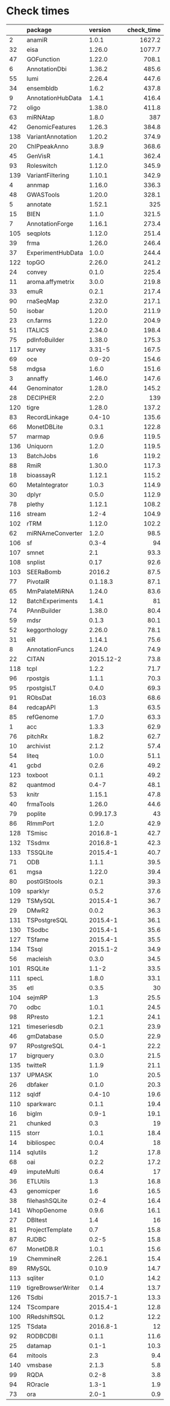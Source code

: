 # Check times

|    |package            |version   | check_time|
|:---|:------------------|:---------|----------:|
|2   |anamiR             |1.0.1     |     1627.2|
|32  |eisa               |1.26.0    |     1077.7|
|47  |GOFunction         |1.22.0    |      708.1|
|6   |AnnotationDbi      |1.36.2    |      485.6|
|55  |lumi               |2.26.4    |      447.6|
|34  |ensembldb          |1.6.2     |      437.8|
|9   |AnnotationHubData  |1.4.1     |      416.4|
|72  |oligo              |1.38.0    |      411.8|
|63  |miRNAtap           |1.8.0     |        387|
|42  |GenomicFeatures    |1.26.3    |      384.8|
|138 |VariantAnnotation  |1.20.2    |      374.9|
|20  |ChIPpeakAnno       |3.8.9     |      368.6|
|45  |GenVisR            |1.4.1     |      362.4|
|93  |Roleswitch         |1.12.0    |      345.9|
|139 |VariantFiltering   |1.10.1    |      342.9|
|4   |annmap             |1.16.0    |      336.3|
|48  |GWASTools          |1.20.0    |      328.1|
|5   |annotate           |1.52.1    |        325|
|15  |BIEN               |1.1.0     |      321.5|
|7   |AnnotationForge    |1.16.1    |      273.4|
|105 |seqplots           |1.12.0    |      251.4|
|39  |frma               |1.26.0    |      246.4|
|37  |ExperimentHubData  |1.0.0     |      244.4|
|122 |topGO              |2.26.0    |      241.2|
|24  |convey             |0.1.0     |      225.4|
|11  |aroma.affymetrix   |3.0.0     |      219.8|
|33  |emuR               |0.2.1     |      217.4|
|90  |rnaSeqMap          |2.32.0    |      217.1|
|50  |isobar             |1.20.0    |      211.9|
|23  |cn.farms           |1.22.0    |      204.9|
|51  |ITALICS            |2.34.0    |      198.4|
|75  |pdInfoBuilder      |1.38.0    |      175.3|
|117 |survey             |3.31-5    |      167.5|
|69  |oce                |0.9-20    |      154.6|
|58  |mdgsa              |1.6.0     |      151.6|
|3   |annaffy            |1.46.0    |      147.6|
|44  |Genominator        |1.28.0    |      145.2|
|28  |DECIPHER           |2.2.0     |        139|
|120 |tigre              |1.28.0    |      137.2|
|83  |RecordLinkage      |0.4-10    |      135.6|
|66  |MonetDBLite        |0.3.1     |      122.8|
|57  |marmap             |0.9.6     |      119.5|
|136 |Uniquorn           |1.2.0     |      119.5|
|13  |BatchJobs          |1.6       |      119.2|
|88  |RmiR               |1.30.0    |      117.3|
|18  |bioassayR          |1.12.1    |      115.2|
|60  |MetaIntegrator     |1.0.3     |      114.9|
|30  |dplyr              |0.5.0     |      112.9|
|78  |plethy             |1.12.1    |      108.2|
|116 |stream             |1.2-4     |      104.9|
|102 |rTRM               |1.12.0    |      102.2|
|62  |miRNAmeConverter   |1.2.0     |       98.5|
|106 |sf                 |0.3-4     |         94|
|107 |smnet              |2.1       |       93.3|
|108 |snplist            |0.17      |       92.6|
|103 |SEERaBomb          |2016.2    |       87.5|
|77  |PivotalR           |0.1.18.3  |       87.1|
|65  |MmPalateMiRNA      |1.24.0    |       83.6|
|12  |BatchExperiments   |1.4.1     |         81|
|74  |PAnnBuilder        |1.38.0    |       80.4|
|59  |mdsr               |0.1.3     |       80.1|
|52  |keggorthology      |2.26.0    |       78.1|
|31  |eiR                |1.14.1    |       75.6|
|8   |AnnotationFuncs    |1.24.0    |       74.9|
|22  |CITAN              |2015.12-2 |       73.8|
|118 |tcpl               |1.2.2     |       71.7|
|96  |rpostgis           |1.1.1     |       70.3|
|95  |rpostgisLT         |0.4.0     |       69.3|
|91  |RObsDat            |16.03     |       68.6|
|84  |redcapAPI          |1.3       |       63.5|
|85  |refGenome          |1.7.0     |       63.3|
|1   |acc                |1.3.3     |       62.9|
|76  |pitchRx            |1.8.2     |       62.7|
|10  |archivist          |2.1.2     |       57.4|
|54  |liteq              |1.0.0     |       51.1|
|41  |gcbd               |0.2.6     |       49.2|
|123 |toxboot            |0.1.1     |       49.2|
|82  |quantmod           |0.4-7     |       48.1|
|53  |knitr              |1.15.1    |       47.8|
|40  |frmaTools          |1.26.0    |       44.6|
|79  |poplite            |0.99.17.3 |         43|
|86  |RImmPort           |1.2.0     |       42.9|
|128 |TSmisc             |2016.8-1  |       42.7|
|132 |TSsdmx             |2016.8-1  |       42.3|
|133 |TSSQLite           |2015.4-1  |       40.7|
|71  |ODB                |1.1.1     |       39.5|
|61  |mgsa               |1.22.0    |       39.4|
|80  |postGIStools       |0.2.1     |       39.3|
|109 |sparklyr           |0.5.2     |       37.6|
|129 |TSMySQL            |2015.4-1  |       36.7|
|29  |DMwR2              |0.0.2     |       36.3|
|131 |TSPostgreSQL       |2015.4-1  |       36.1|
|130 |TSodbc             |2015.4-1  |       35.6|
|127 |TSfame             |2015.4-1  |       35.5|
|134 |TSsql              |2015.1-2  |       34.9|
|56  |macleish           |0.3.0     |       34.5|
|101 |RSQLite            |1.1-2     |       33.5|
|111 |specL              |1.8.0     |       33.1|
|35  |etl                |0.3.5     |         30|
|104 |sejmRP             |1.3       |       25.5|
|70  |odbc               |1.0.1     |       24.5|
|98  |RPresto            |1.2.1     |       24.1|
|121 |timeseriesdb       |0.2.1     |       23.9|
|46  |gmDatabase         |0.5.0     |       22.9|
|97  |RPostgreSQL        |0.4-1     |       22.2|
|17  |bigrquery          |0.3.0     |       21.5|
|135 |twitteR            |1.1.9     |       21.1|
|137 |UPMASK             |1.0       |       20.5|
|26  |dbfaker            |0.1.0     |       20.3|
|112 |sqldf              |0.4-10    |       19.6|
|110 |sparkwarc          |0.1.1     |       19.4|
|16  |biglm              |0.9-1     |       19.1|
|21  |chunked            |0.3       |         19|
|115 |storr              |1.0.1     |       18.4|
|14  |bibliospec         |0.0.4     |         18|
|114 |sqlutils           |1.2       |       17.8|
|68  |oai                |0.2.2     |       17.2|
|49  |imputeMulti        |0.6.4     |         17|
|36  |ETLUtils           |1.3       |       16.8|
|43  |genomicper         |1.6       |       16.5|
|38  |filehashSQLite     |0.2-4     |       16.4|
|141 |WhopGenome         |0.9.6     |       16.1|
|27  |DBItest            |1.4       |         16|
|81  |ProjectTemplate    |0.7       |       15.8|
|87  |RJDBC              |0.2-5     |       15.8|
|67  |MonetDB.R          |1.0.1     |       15.6|
|19  |ChemmineR          |2.26.1    |       15.4|
|89  |RMySQL             |0.10.9    |       14.7|
|113 |sqliter            |0.1.0     |       14.2|
|119 |tigreBrowserWriter |0.1.4     |       13.7|
|126 |TSdbi              |2015.7-1  |       13.3|
|124 |TScompare          |2015.4-1  |       12.8|
|100 |RRedshiftSQL       |0.1.2     |       12.2|
|125 |TSdata             |2016.8-1  |         12|
|92  |RODBCDBI           |0.1.1     |       11.6|
|25  |datamap            |0.1-1     |       10.3|
|64  |mitools            |2.3       |        9.4|
|140 |vmsbase            |2.1.3     |        5.8|
|99  |RQDA               |0.2-8     |        3.8|
|94  |ROracle            |1.3-1     |        1.9|
|73  |ora                |2.0-1     |        0.9|


